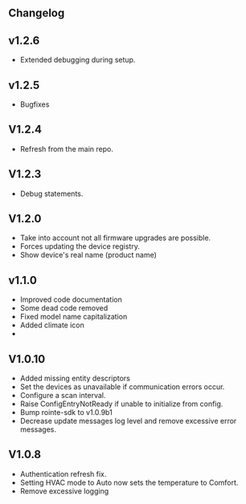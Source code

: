 Changelog
---
## v1.2.6
- Extended debugging during setup.

## v1.2.5
- Bugfixes

## V1.2.4
- Refresh from the main repo. 

## V1.2.3
* Debug statements.

## V1.2.0
* Take into account not all firmware upgrades are possible.
* Forces updating the device registry. 
* Show device's real name (product name)

## v1.1.0
* Improved code documentation
* Some dead code removed
* Fixed model name capitalization
* Added climate icon
* 
## V1.0.10
* Added missing entity descriptors
* Set the devices as unavailable if communication errors occur.
* Configure a scan interval.
* Raise ConfigEntryNotReady if unable to initialize from config.
* Bump rointe-sdk to v1.0.9b1
* Decrease update messages log level and remove excessive error messages.

## V1.0.8
* Authentication refresh fix.
* Setting HVAC mode to Auto now sets the temperature to Comfort.
* Remove excessive logging
